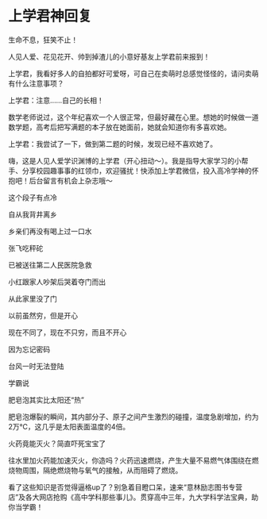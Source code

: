 # 上学君神回复

生命不息，狂笑不止！ 

人见人爱、花见花开、帅到掉渣儿的小意好基友上学君前来报到！ 

上学君，我看好多人的自拍都好可爱呀，可自己在卖萌时总感觉怪怪的，请问卖萌有什么注意事项？ 

上学君：注意……自己的长相！ 

数学老师说过，这个年纪喜欢一个人很正常，但最好藏在心里。想她的时候做一道数学题，高考后把写满题的本子放在她面前，她就会知道你有多喜欢她。 

上学君：我尝试了一下，做到第二题的时候，发现已经不喜欢她了。 

嗨，这是人见人爱学识渊博的上学君（开心扭动～）。我是指导大家学习的小帮手、分享校园趣事事的红领巾，欢迎骚扰！快添加上学君微信，投入高冷学神的怀抱吧！后台留言有机会上杂志哦～ 

这个段子有点冷 

自从我背井离乡 

乡亲们再没有喝上过一口水 

张飞吃秤砣 

已被送往第二人民医院急救 

小红跟家人吵架后哭着夺门而出 

从此家里没了门 

以前虽然穷，但是开心 

现在不同了，现在不只穷，而且不开心 

因为忘记密码 

台风一时无法登陆 

学霸说 

肥皂泡其实比太阳还“热” 

肥皂泡爆裂的瞬间，其内部分子、原子之间产生激烈的碰撞，温度急剧增加，约为2万℃，这几乎是太阳表面温度的4倍。 

火药竟能灭火？简直吓死宝宝了 

往水里加火药能加速灭火，你造吗？火药迅速燃烧，产生大量不易燃气体围绕在燃烧物周围，隔绝燃烧物与氧气的接触，从而阻碍了燃烧。 

看了这些知识是否觉得逼格up了？别急着目瞪口呆，速来“意林励志图书专营店”及各大网店抢购《高中学科那些事儿》。贯穿高中三年，九大学科学法宝典，助你当学霸！
